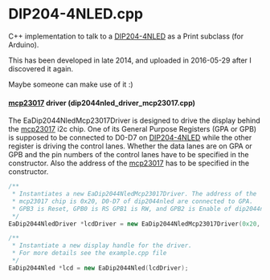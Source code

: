 # DIP204-4NLED.cpp
C++ implementation to talk to a [DIP204-4NLED](http://www.lcd-module.de/pdf/doma/dip204-4.pdf)  as a Print subclass (for Arduino).

This has been developed in late 2014, and uploaded in 2016-05-29 after I discovered it again.

Maybe someone can make use of it :)




#### [mcp23017](http://ww1.microchip.com/downloads/en/DeviceDoc/21952b.pdf) driver (dip2044nled_driver_mcp23017.cpp)
The EaDip2044NledMcp23017Driver is designed to drive the display behind the [mcp23017](http://ww1.microchip.com/downloads/en/DeviceDoc/21952b.pdf) i2c chip. One of its General Purpose Registers (GPA or GPB) is supposed to be connected to D0-D7 on [DIP204-4NLED](http://www.lcd-module.de/pdf/doma/dip204-4.pdf) while the other register is driving the control lanes. Whether the data lanes are on GPA or GPB and the pin numbers of the control lanes have to be specified in the constructor. Also the address of the [mcp23017](http://ww1.microchip.com/downloads/en/DeviceDoc/21952b.pdf) has to be specified in the constructor.

```cpp
/**
 * Instantiates a new EaDip2044NledMcp23017Driver. The address of the
 * mcp23017 chip is 0x20, D0-D7 of dip2044nled are connected to GPA.
 * GPB3 is Reset, GPB0 is RS GPB1 is RW, and GPB2 is Enable of dip2044nled.
 */
EaDip2044NledDriver *lcdDriver = new EaDip2044NledMcp23017Driver(0x20, true, 3, 0, 1, 2);

/**
 * Instantiate a new display handle for the driver.
 * For more details see the example.cpp file
 */ 
EaDip2044Nled *lcd = new EaDip2044Nled(lcdDriver);
```

